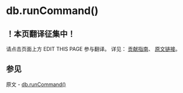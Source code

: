 # db.runCommand()

## ！本页翻译征集中！

请点击页面上方 EDIT THIS PAGE 参与翻译。
详见：
[贡献指南]( https://github.com/JinMuInfo/MongoDB-Manual-zh/blob/master/CONTRIBUTING.md )、
[原文链接](  https://docs.mongodb.com/manual/reference/method/db.runCommand/  )。

## 参见

原文 - [db.runCommand()]( https://docs.mongodb.com/manual/reference/method/db.runCommand/ )

